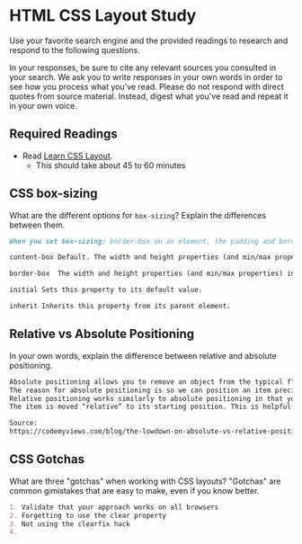 # HTML CSS Layout Study

Use your favorite search engine and the provided readings to research and respond to the following questions.

In your responses, be sure to cite any relevant sources you consulted in your search. We ask you to write responses in your own words in order to see how you process what you've read. Please do not respond with direct quotes from source material. Instead, digest what you've read and repeat it in your own voice.

## Required Readings

- Read [Learn CSS Layout](http://learnlayout.com).
  - This should take about 45 to 60 minutes

## CSS box-sizing

What are the different options for `box-sizing`? Explain the differences between them.

```md
When you set box-sizing: border-box on an element, the padding and border of that element no longer increase its width. Their property values are:

content-box	Default. The width and height properties (and min/max properties) includes only the content. Border, padding, or margin are not included

border-box	The width and height properties (and min/max properties) includes content, padding and border, but not the margin

initial	Sets this property to its default value.

inherit	Inherits this property from its parent element.

```

## Relative vs Absolute Positioning

In your own words, explain the difference between relative and absolute positioning.

```md
Absolute positioning allows you to remove an object from the typical flow of the document and place it at a specific point on the page. When something has absolute positioning applied, it neither affects nor is affected by other elements in the normal flow of the page
The reason for absolute positioning is so we can position an item precisely where we want it. We do this with the top, bottom, left and right CSS properties.
Relative positioning works similarly to absolute positioning in that you can use top, bottom, left and right to scoot an object to a specific point on the page. The primary difference is the origin or starting point for the element.
The item is moved “relative” to its starting position. This is helpful for when you want to slightly tweak an object’s position. Relative positioning will allow you to tweak an element’s position relative to its normal starting point

Source:
https://codemyviews.com/blog/the-lowdown-on-absolute-vs-relative-positioning

```

## CSS Gotchas

What are three "gotchas" when working with CSS layouts? "Gotchas" are common gimistakes that are easy to make, even if you know better.

```md
1. Validate that your approach works on all browsers
2. Forgetting to use the clear property
3. Not using the clearfix hack
4. 
```

